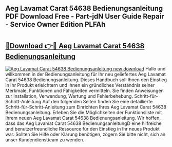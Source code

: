 ## Aeg Lavamat Carat 54638 Bedienungsanleitung PDF Download Free - Part-jdN User Guide Repair - Service Owner Edition PLFAh

# <h2><a href="http://df2i8u.blite.top/?on=Aeg+Lavamat+Carat+54638+Bedienungsanleitung">🔗Download 👉🔴 Aeg Lavamat Carat 54638 Bedienungsanleitung</a></h2>

[![Aeg Lavamat Carat 54638 Bedienungsanleitung new download](https://i.imgur.com/lujVjoI.png)](http://df2i8u.blite.top/?on=Aeg+Lavamat+Carat+54638+Bedienungsanleitung)
Hallo und willkommen in der Bedienungsanleitung für Ihr neu geliefertes Aeg Lavamat Carat 54638 Bedienungsanleitung. Dieses Handbuch soll Ihnen den Einstieg in Ihr Produkt erleichtern und Ihnen ein gründliches Verständnis seiner Merkmale, Funktionen und Fähigkeiten vermitteln. Sie finden Anweisungen zur Installation, Verwendung, Wartung und Fehlerbehebung. Schritt-für-Schritt-Anleitung Auf den folgenden Seiten finden Sie eine detaillierte Schritt-für-Schritt-Anleitung zum Einrichten Ihres Aeg Lavamat Carat 54638 Bedienungsanleitung. Erleben Sie die Möglichkeiten der Funktionsliste mit Ihrem neuen Aeg Lavamat Carat 54638 Bedienungsanleitung. Wir hoffen, dass das Aeg Lavamat Carat 54638 BedienungsanleitungD eine hilfreiche und benutzerfreundliche Ressource für den Einstieg in Ihr neues Produkt war. Sollten Sie Hilfe oder Klärung benötigen, zögern Sie bitte nicht, sich an unser Kundendienstteam zu wenden.
